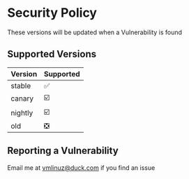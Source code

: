 # Security Policy
These versions will be updated when a Vulnerability is found
## Supported Versions

| Version | Supported          |
| ------- | ------------------ |
| stable   | :white_check_mark: |
| canary  | ☑️                 |
| nightly | ☑️                 |
| old     | ❎                 |

## Reporting a Vulnerability
Email me at [vmlinuz@duck.com](vmlinuz@duck.com) if you find an issue
